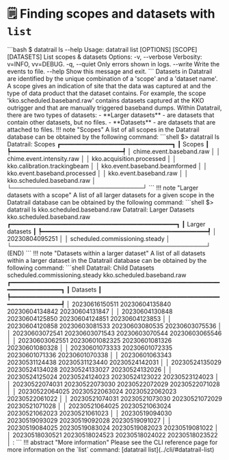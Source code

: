 # 🗒️ Finding scopes and datasets with `list`

<!-- termynal --!>
```bash
$ datatrail ls --help
Usage: datatrail list [OPTIONS] [SCOPE] [DATASETS]

  List scopes & datasets

Options:
  -v, --verbose  Verbosity: v=INFO, vv=DEBUG.
  -q, --quiet    Only errors shown in logs.
  --write        Write the events to file.
  --help         Show this message and exit.

```

Datasets in Datatrail are identified by the unique combination of a 'scope' and
a 'dataset name'. A scope gives an indication of site that the data was captured
at and the type of data product that the dataset contains. For example, the
scope 'kko.scheduled.baseband.raw' contains datasets captured at the KKO
outrigger and that are manually triggered baseband dumps.

Within Datatrail, there are two types of datasets:

- **Larger datasets** - are datasets that contain other datasets, but no files.
- **Datasets** - are datasets that are attached to files.

!!! note "Scopes"

    A list of all scopes in the Datatrail database can be obtained by the
    following command:

    ```shell
    $> datatrail ls
            Datatrail: Scopes
    ┏━━━━━━━━━━━━━━━━━━━━━━━━━━━━━━━┓
    ┃ Scopes                        ┃
    ┡━━━━━━━━━━━━━━━━━━━━━━━━━━━━━━━┩
    │ chime.event.baseband.raw      │
    │ chime.event.intensity.raw     │
    │ kko.acquisition.processed     │
    │ kko.calibration.trackingbeam  │
    │ kko.event.baseband.beamformed │
    │ kko.event.baseband.processed  │
    │ kko.event.baseband.raw        │
    │ kko.scheduled.baseband.raw    │
    └───────────────────────────────┘
    ```

!!! note "Larger datasets with a scope"

    A list of all larger datasets for a given scope in the Datatrail database
    can be obtained by the following command:

    ```shell
    $> datatrail ls kko.scheduled.baseband.raw
               Datatrail: Larger Datasets
               kko.scheduled.baseband.raw
    ┏━━━━━━━━━━━━━━━━━━━━━━━━━━━━━━━━━━━━━━━━━━━━━━┓
    ┃               Larger datasets                ┃
    ┡━━━━━━━━━━━━━━━━━━━━━━━━━━━━━━━━━━━━━━━━━━━━━━┩
    │                20230804095251                │
    │        scheduled.commissioning.steady        │
    └──────────────────────────────────────────────┘
    (END)

    ```

!!! note "Datasets within a larger dataset"

    A list of all datasets within a larger dataset in the Datatrail database
    can be obtained by the following command:

    ```shell
    Datatrail: Child Datasets scheduled.commissioning.steady kko.scheduled.baseband.raw
    ┏━━━━━━━━━━━━━━━━━━━━━━━━━━━━━━━━━━━━━━━━━━━━━━━━━━━━━━━━━━━━━━━━━━━━━━━━━┓
    ┃                                Datasets                                 ┃
    ┡━━━━━━━━━━━━━━━━━━━━━━━━━━━━━━━━━━━━━━━━━━━━━━━━━━━━━━━━━━━━━━━━━━━━━━━━━┩
    │    20230616150511  20230604135840  20230604134842    20230604131847     │
    │    20230604130848  20230604125850  20230604124851    20230604123853     │
    │    20230604120858  20230603081533  20230603080535    20230603075536     │
    │    20230603072541  20230603071543  20230603070544    20230603065546     │
    │    20230603062551  20230601082325  20230601081326    20230601080328     │
    │    20230601073333  20230601072335  20230601071336    20230601070338     │
    │    20230601063343  20230531124438  20230531123440    20230524142031     │
    │    20230524135029  20230524134028  20230524133027    20230524132026     │
    │    20230524125024  20230524124023  20230524123022    20230523124023     │
    │    20230522074031  20230522073030  20230522072029    20230522071028     │
    │    20230522064025  20230522063024  20230522062023    20230522061022     │
    │    20230521074031  20230521073030  20230521072029    20230521071028     │
    │    20230521064025  20230521063024  20230521062023    20230521061023     │
    │    20230519094030  20230519093029  20230519092028    20230519091027     │
    │    20230519084025  20230519083024  20230519082023    20230519081022     │
    │    20230518030521  20230518024523  20230518024022    20230518023522     │
    :
    ```

!!! abstract "More information"

    Please see the CLI reference page for more information on the `list` command:
    [datatrail list](../cli/#datatrail-list)
